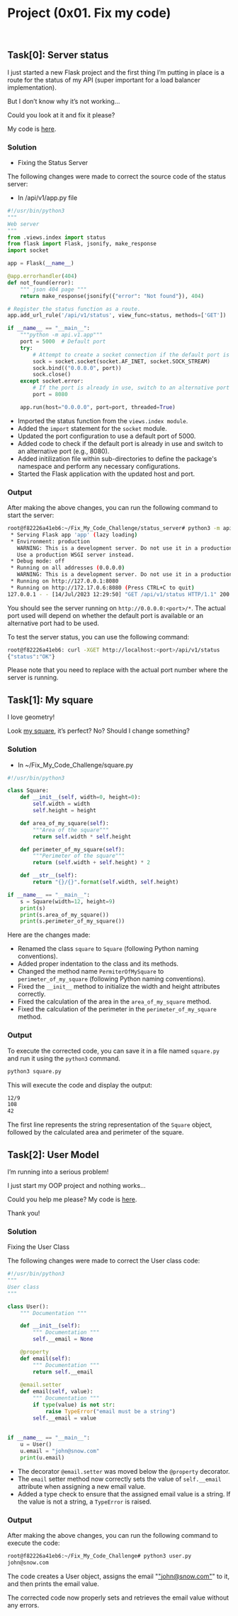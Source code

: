 # Project (0x01. Fix my code)
<br>

## Task[0]: Server status

I just started a new Flask project and the first thing I’m putting in place is a route for the status of my API (super important for a load balancer implementation).

But I don’t know why it’s not working…

Could you look at it and fix it please?

My code is [here](https://github.com/alx-tools/0x01-Fix_My_Code_Challenge/tree/master/status_server/).

### Solution
* Fixing the Status Server

The following changes were made to correct the source code of the status server:

* In /api/v1/app.py file
```python
#!/usr/bin/python3
"""
Web server
"""
from .views.index import status
from flask import Flask, jsonify, make_response
import socket

app = Flask(__name__)

@app.errorhandler(404)
def not_found(error):
    """ json 404 page """
    return make_response(jsonify({"error": "Not found"}), 404)

# Register the status function as a route.
app.add_url_rule('/api/v1/status', view_func=status, methods=['GET'])

if __name__ == "__main__":
    """python -m api.v1.app"""
    port = 5000  # Default port
    try:
        # Attempt to create a socket connection if the default port is already in use
        sock = socket.socket(socket.AF_INET, socket.SOCK_STREAM)
        sock.bind(("0.0.0.0", port))
        sock.close()
    except socket.error:
        # If the port is already in use, switch to an alternative port (e.g., 8080)
        port = 8080

    app.run(host="0.0.0.0", port=port, threaded=True)
```

* Imported the status function from the `views.index module`.
* Added the `import` statement for the `socket` module.
* Updated the port configuration to use a default port of 5000.
* Added code to check if the default port is already in use and switch to an alternative port (e.g., 8080).
* Added initilization file within sub-directories to define the package's namespace and perform any necessary configurations.
* Started the Flask application with the updated host and port.

### Output

After making the above changes, you can run the following command to start the server:
```bash
root@f82226a41eb6:~/Fix_My_Code_Challenge/status_server# python3 -m api.v1.app
 * Serving Flask app 'app' (lazy loading)
 * Environment: production
   WARNING: This is a development server. Do not use it in a production deployment.
   Use a production WSGI server instead.
 * Debug mode: off
 * Running on all addresses (0.0.0.0)
   WARNING: This is a development server. Do not use it in a production deployment.
 * Running on http://127.0.0.1:8080
 * Running on http://172.17.0.6:8080 (Press CTRL+C to quit)
127.0.0.1 - - [14/Jul/2023 12:29:50] "GET /api/v1/status HTTP/1.1" 200 -
```
You should see the server running on `http://0.0.0.0:<port>/*`. The actual port used will depend on whether the default port is available or an alternative port had to be used.

To test the server status, you can use the following command:
```bash
root@f82226a41eb6: curl -XGET http://localhost:<port>/api/v1/status
{"status":"OK"}
```
Please note that you need to replace <port> with the actual port number where the server is running.
<br>

## Task[1]: My square
I love geometry!

Look [my square](https://github.com/alx-tools/0x01-Fix_My_Code_Challenge/blob/master/square.py), it’s perfect? No? Should I change something?

### Solution
* In ~/Fix_My_Code_Challenge/square.py
```python
#!/usr/bin/python3

class Square:
    def __init__(self, width=0, height=0):
        self.width = width
        self.height = height

    def area_of_my_square(self):
        """Area of the square"""
        return self.width * self.height

    def perimeter_of_my_square(self):
        """Perimeter of the square"""
        return (self.width + self.height) * 2

    def __str__(self):
        return "{}/{}".format(self.width, self.height)

if __name__ == "__main__":
    s = Square(width=12, height=9)
    print(s)
    print(s.area_of_my_square())
    print(s.perimeter_of_my_square())
```
Here are the changes made:

* Renamed the class `square` to `Square` (following Python naming conventions).
* Added proper indentation to the class and its methods.
* Changed the method name `PermiterOfMySquare` to `perimeter_of_my_square` (following Python naming conventions).
* Fixed the `__init__` method to initialize the width and height attributes correctly.
* Fixed the calculation of the area in the `area_of_my_square` method.
* Fixed the calculation of the perimeter in the `perimeter_of_my_square` method.

### Output
To execute the corrected code, you can save it in a file named `square.py` and run it using the `python3` command.
```bash
python3 square.py
```

This will execute the code and display the output:
```bash
12/9
108
42
```
The first line represents the string representation of the `Square` object, followed by the calculated area and perimeter of the square.
<br>

## Task[2]: User Model
I’m running into a serious problem!

I just start my OOP project and nothing works…

Could you help me please? My code is [here](https://github.com/alx-tools/0x01-Fix_My_Code_Challenge/blob/master/user.py).

Thank you!

### Solution
Fixing the User Class

The following changes were made to correct the User class code:
```python
#!/usr/bin/python3
""" 
User class
"""

class User():
    """ Documentation """

    def __init__(self):
        """ Documentation """
        self.__email = None

    @property
    def email(self):
        """ Documentation """
        return self.__email
    
    @email.setter
    def email(self, value):
        """ Documentation """
        if type(value) is not str:
            raise TypeError("email must be a string")
        self.__email = value
   
    
if __name__ == "__main__":
    u = User()
    u.email = "john@snow.com"
    print(u.email)
```
* The decorator `@email.setter` was moved below the `@property` decorator.
* The `email` setter method now correctly sets the value of `self.__email` attribute when assigning a new email value.
* Added a type check to ensure that the assigned email value is a string. If the value is not a string, a `TypeError` is raised.

### Output
After making the above changes, you can run the following command to execute the code:
```bash
root@f82226a41eb6:~/Fix_My_Code_Challenge# python3 user.py
john@snow.com
```
The code creates a User object, assigns the email "<u>"john@snow.com"</u>"  to it, and then prints the email value.

The corrected code now properly sets and retrieves the email value without any errors.
